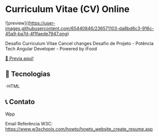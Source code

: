 # Curriculum Vitae (CV) Online

![preview]((https://user-images.githubusercontent.com/65440846/236571103-da8bd6c3-916c-45a9-ba7d-4f1faede7947.png)

Desafio Curriculum Vitae
Cancel changes
Desafio de Projeto - Potência Tech Angular Developer - Powered by iFood 

[🔗 Previa aqui!](https://coach-wiki.github.io/cv/)



## 🔧 Tecnologias

-HTML

## 📞 Contato

Wpp 

Email
Referência W3C: https://www.w3schools.com/howto/howto_website_create_resume.asp
